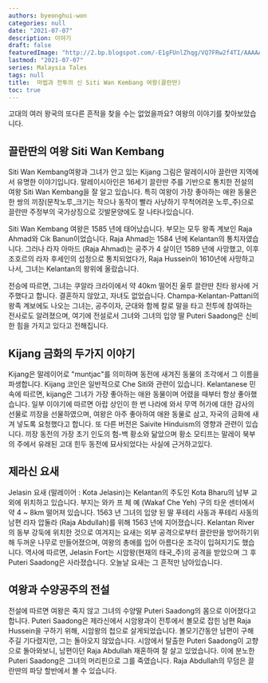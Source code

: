 ```yaml
---
authors: byeonghui-won
categories: null
date: "2021-07-07"
description: 이야기
draft: false
featuredImage: "http://2.bp.blogspot.com/-E1gFUnlZhqg/VQ7FRw2f4TI/AAAAAAAAF0g/vbB93LzkOCo/s1600/1-2.jpg"
lastmod: "2021-07-07"
series: Malaysia Tales
tags: null
title:  마법과 전투의 신 Siti Wan Kembang 여왕(끌란딴)
toc: true
---
```


고대의 여러 왕국의 또다른 흔적을 찾을 수는 없었을까요? 여왕의 이야기를 찾아보았습니다.

## 끌란딴의 여왕 Siti Wan Kembang 

Siti Wan Kembang여왕과 그녀가 안고 있는 Kijang 그림은 말레이시아 끌란딴 지역에서 유명한 이야기입니다. 말레이시아인은 16세기 끌란딴 주를 기반으로 통치한 전설의 여왕 Siti Wan Kembang을 잘 알고 있습니다. 특히 여왕이 가장 좋아하는 애완 동물은 한 쌍의 끼장(문착노루_크기는 작으나 동작이 빨라 사냥하기 무척어려운 노루_주)으로 끌란딴 주정부의 국가상징으로 깃발문양에도 잘 나타나있습니다. 

Siti Wan Kembang 여왕은 1585 년에 태어났습니다. 부모는 모두 왕족 계보인 Raja Ahmad와 Cik Banun이었습니다. Raja Ahmad는 1584 년에 Kelantan의 통치자였습니다. 그러나 라자 아마드 (Raja Ahmad)는 공주가 4 살이던 1589 년에 사망했고, 이후 조호르의 라자 후세인의 섭정으로 통치되었다가, Raja Hussein이 1610년에 사망하고나서, 그녀는 Kelantan의 왕위에 올랐습니다. 

전승에 따르면, 그녀는 쿠알라 크라이에서 약 40km 떨어진 울루 끌란딴 친타 왕사에 거주했다고 합니다. 결혼하지 않았고, 자녀도 없었습니다. Champa-Kelantan-Pattani의 왕족 계보에도 나오는 그녀는, 공주이자, 군대와 함께 칼로 말을 타고 전투에 참여하는 전사로도 알려졌으며, 여기에 전설로서 그녀와 그녀의 입양 딸 Puteri Saadong은 신비한 힘을 가지고 있다고 전해집니다. 


## Kijang 금화의 두가지 이야기

Kijang은 말레이어로 "muntjac"를 의미하며 동전에 새겨진 동물의 조각에서 그 이름을 파생합니다. Kijang 코인은 일반적으로 Che Siti와 관련이 있습니다. Kelantanese 민속에 따르면, kijang은 그녀가 가장 좋아하는 애완 동물이며 어렸을 때부터 항상 좋아했습니다. 일부 이야기에 따르면 아랍 상인이 한 번 나라에 와서 무역 허가에 대한 감사의 선물로 끼장을 선물하였으며, 여왕은 아주 좋아하여 애완 동물로 삼고, 자국의 금화에 새겨 넣도록 요청했다고 합니다. 또 다른 버전은 Saivite Hinduism의 영향과 관련이 있습니다. 끼장 동전의 가장 초기 인도의 험-백 황소와 닮았으며 황소 모티프는 말레이 북부의 주에서 유래된 고대 힌두 동전에 묘사되었다는 사실에 근거하고있다. 

## 제라신 요새

Jelasin 요새 (말레이어 : Kota Jelasin)는 Kelantan의 주도인 Kota Bharu의 남부 교외에 위치하고 있습니다. 부지는 와카 프 체 예 (Wakaf Che Yeh) 구의 타운 센터에서 약 4 ~ 8km 떨어져 있습니다. 1563 년 그녀의 입양 된 딸 푸테리 사동과 푸테리 사동의 남편 라자 압둘라 (Raja Abdullah)를 위해 1563 년에 지어졌습니다. Kelantan River의 동부 강둑에 위치한 것으로 여겨지는 요새는 외부 공격으로부터 끌란딴을 방어하기위해 두꺼운 나무로 만들어졌으며, 여왕의 총애를 입어 아름다운 조각이 입혀지기도 했습니다.  역사에 따르면, Jelasin Fort는 시암왕(현재의 태국_주)의 공격을 받았으며 그 후 Puteri Saadong은 사라졌습니다. 오늘날 요새는 그 흔적만 남아있습니다. 


## 여왕과 수양공주의 전설

전설에 따르면 여왕은 죽지 않고 그녀의 수양딸 Puteri Saadong의 몸으로 이어졌다고 합니다. Puteri Saadong은 제라신에서 시암왕과이 전투에서 볼모로 잡힌 남편 Raja Hussein을 구하기 위해, 시암왕의 첩으로 살게되었습니다. 볼모기간동안 남편이 구해주길 기다렸지만, 그는 돌아오지 않았습니다. 시암에서 탈출한 Puteri Saadong이 고향으로 돌아와보니, 남편이던 Raja Abdullah 재혼하여 잘 살고 있었습니다. 이에 분노한 Puteri Saadong은 그녀의 머리핀으로 그를 죽였습니다. Raja Abdullah의 무덤은 끌란딴의 파당 할반에서 볼 수 있습니다. 
